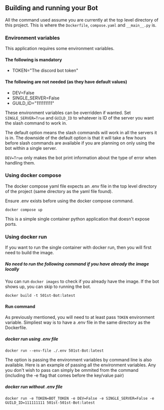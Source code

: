 ## Building and running your Bot

All the command used assume you are currently at the top level directory of this project. This is where the `Dockerfile`, `compose.yaml` and `__main__.py` is.

### Environment variables
This application requires some environment variables.

#### The following is mandatory
- TOKEN="The discord bot token"

#### The following are not needed (as they have default values)
- DEV=False
- SINGLE_SERVER=False
- GUILD_ID="111111111"

These environment variables can be overridden if wanted.
Set `SINGLE_SERVER=True` and `GUILD_ID` to whatever is ID of the server you want the slash command to work in.

The default option means the slash commands will work in all the servers it is in.
The downside of the default option is that it will take a few hours before slash commands are available 
if you are planning on only using the bot within a single server.

`DEV=True` only makes the bot print information about the type of error when handling them.

### Using docker compose

The docker compose yaml file expects an .env file in the top level directory of the project (same directory as the yaml file found).

Ensure .env exists before using the docker compose command.

`docker compose up`

This is a simple single container python application that doesn't expose ports.

### Using docker run

If you want to run the single container with docker run, then you will first need to build the image.

##### No need to run the following command if you have already the image locally

You can run `docker images` to check if you already have the image. If the bot shows up, you can skip to running the bot.

`docker build -t 501st-Bot:latest`

#### Run command
As previously mentioned, you will need to at least pass `TOKEN` environment variable. Simpliest way is to have a .env file in the same directory as the Dockerfile.

##### docker run using .env file
`docker run --env-file ./.env 501st-Bot:latest`

The option is passing the environment variables by command line is also available. 
Here is an example of passing all the environment variables. Any you don't wish to pass can simply be ommited from the command (including the -e flag that comes before the key/value pair)

##### docker run without .env file
`docker run -e TOKEN=BOT_TOKEN -e DEV=False -e SINGLE_SERVER=False -e GUILD_ID=111111111 501st-501st-Bot:latest`
